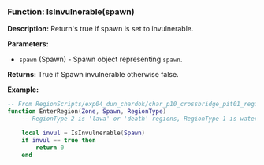 ### Function: IsInvulnerable(spawn)

**Description:**
Return's true if spawn is set to invulnerable.

**Parameters:**
- `spawn` (Spawn) - Spawn object representing `spawn`.

**Returns:** True if Spawn invulnerable otherwise false.

**Example:**

```lua
-- From RegionScripts/exp04_dun_chardok/char_p10_crossbridge_pit01_region.lua
function EnterRegion(Zone, Spawn, RegionType)
    -- RegionType 2 is 'lava' or 'death' regions, RegionType 1 is water

    local invul = IsInvulnerable(Spawn)
    if invul == true then
        return 0
    end
```

